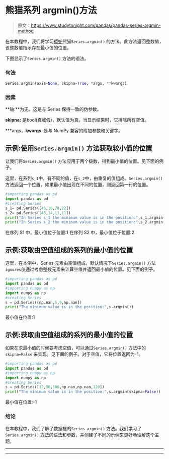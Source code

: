 # 熊猫系列 argmin()方法

> 原文：<https://www.studytonight.com/pandas/pandas-series-argmin-method>

在本教程中，我们将学习[蟒蛇](https://studytonight.com/python/getting-started-with-python)熊猫`Series.argmin()` 的方法。此方法返回整数值，该整数值指示存在最小值的位置。

下图显示了`Series.argmin()` 方法的语法。

### 句法

```py
Series.argmin(axis=None, skipna=True, *args, **kwargs)
```

### 因素

**轴:**为无。这是与 Series 保持一致的伪参数。

**skipna:** 是bool(真或假)，默认值为真。当显示结果时，它排除所有空值。

***args，**kwargs** :是与 NumPy 兼容的附加参数和关键字。

## 示例:使用`Series.argmin()` 方法获取较小值的位置

让我们将`Series.argmin()` 方法应用于两个级数，得到最小值的位置。见下面的例子。

这里，在系列`s_1`中，有不同的值，在`s_2`中，由重复的值组成。`Series.argmin()` 方法返回一个位置，如果最小值出现在不同的位置，则返回第一行的位置。

```py
#importing pandas as pd
import pandas as pd
#creating Series
s_1= pd.Series([45,10,78,22])
s_2= pd.Series([45,14,11,11])
print("In Series s_1 the minimum value is in the position:",s_1.argmin())
print("In Series s_2 the minimum value is in the position:",s_2.argmin())
```

在序列 S1 中，最小值位于位置:1
在序列 S2 中，最小值位于位置:2

## 示例:获取由空值组成的系列的最小值的位置

这里，在本例中，Series 元素由空值组成，默认情况下`Series.argmin()` 方法`ignores`仅通过考虑整数元素来计算空值并返回最小值的位置。见下面的例子。

```py
#importing pandas as pd
import pandas as pd
#importing numpy as np
import numpy as np
#creating Series
s = pd.Series([np.nan,5,9,np.nan])
print("The minimum value is in the position:",s.argmin())
```

最小值在位置:1

## 示例:获取由空值组成的系列的最小值的位置

如果在求最小值的时候要考虑空值，可以通过`Series.argmin()` 方法中的`skipna=False` 来实现。见下面的例子。对于空值，它将位置返回为-1。

```py
#importing pandas as pd
import pandas as pd
#importing numpy as np
import numpy as np
#creating Series
s = pd.Series([12,90,100,np.nan,np.nan,120])
print("The minimum value is in the position:",s.argmin(skipna=False))
```

最小值在位置:-1

### 结论

在本教程中，我们了解了数据框的`Series.argmin()` 方法。我们学习了`Series.argmin()` 方法的语法和参数，并创建了不同的示例来更好地理解这个主题。

* * *

* * *
